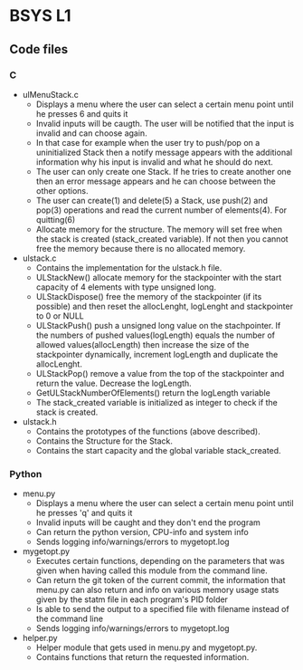 # BSYS L1

## Code files

### C
* ulMenuStack.c
	* Displays a menu where the user can select a certain menu point until he presses 6 and quits it
	* Invalid inputs will be caugth. The user will be notified that the input is invalid and can choose again.
	* In that case for example when the user try to push/pop on a uninitialized Stack then a notify message appears with the additional information why his input is 		 invalid and what he should do next. 
	* The user can only create one Stack. If he tries to create another one then an error message appears and he can choose between the other options. 
	* The user can create(1) and delete(5) a Stack, use push(2) and pop(3) operations and read the current number of elements(4). For quitting(6)
	* Allocate memory for the structure. The memory will set free when the stack is created (stack_created variable). If not then you cannot free the memory because there is no allocated memory.  
* ulstack.c
	* Contains the implementation for the ulstack.h file.
	* ULStackNew() allocate memory for the stackpointer with the start capacity of 4 elements with type unsigned long.
	* ULStackDispose() free the memory of the stackpointer (if its possible) and then reset the allocLenght, logLenght and stackpointer to 0 or NULL
	* ULStackPush() push a unsigned long value on the stachpointer. If the numbers of pushed values(logLength) equals the number of allowed values(allocLength) then increase the size of the stackpointer dynamically, increment logLength and duplicate the allocLenght. 
	* ULStackPop() remove a value from the top of the stackpointer and return the value. Decrease the logLength.
	* GetULStackNumberOfElements() return the logLength variable
	* The stack_created variable is initialized as integer to check if the stack is created.
* ulstack.h
	* Contains the prototypes of the functions (above described).
	* Contains the Structure for the Stack. 
	* Contains the start capacity and the global variable stack_created.

### Python
* menu.py
	* Displays a menu where the user can select a certain menu point until he presses 'q' and quits it
	* Invalid inputs will be caught and they don't end the program
	* Can return the python version, CPU-info and system info
	* Sends logging info/warnings/errors to mygetopt.log
* mygetopt.py
	* Executes certain functions, depending on the parameters that was given when having called this module from the command line.
	* Can return the git token of the current commit, the information that menu.py can also return and info on various memory usage stats given by the statm file in each program's PID folder
	* Is able to send the output to a specified file with filename instead of the command line
	* Sends logging info/warnings/errors to mygetopt.log
* helper.py
	* Helper module that gets used in menu.py and mygetopt.py. 
	* Contains functions that return the requested information.
